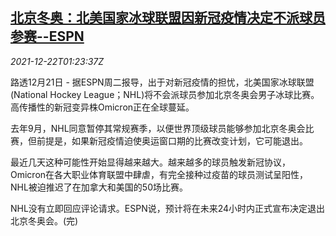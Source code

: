 <!--1640136662000-->
[北京冬奥：北美国家冰球联盟因新冠疫情决定不派球员参赛--ESPN](https://cn.reuters.com/article/olympics-hockey-nhl-1221-tues-idCNKBS2J1035)
------

<div><i>2021-12-22T01:23:37Z</i></div><p>路透12月21日 - 据ESPN周二报导，出于对新冠疫情的担忧，北美国家冰球联盟(National Hockey League；NHL)将不会派球员参加北京冬奥会男子冰球比赛。高传播性的新冠变异株Omicron正在全球蔓延。</p><p>去年9月，NHL同意暂停其常规赛季，以便世界顶级球员能够参加北京冬奥会比赛，但前提是，如果新冠疫情迫使奥运窗口期的比赛改变计划，它可能退出。</p><p>最近几天这种可能性开始显得越来越大。越来越多的球员触发新冠协议，Omicron在各大职业体育联盟中肆虐，有完全接种过疫苗的球员测试呈阳性，NHL被迫推迟了在加拿大和美国的50场比赛。</p><p>NHL没有立即回应评论请求。ESPN说，预计将在未来24小时内正式宣布决定退出北京冬奥会。(完)</p>
